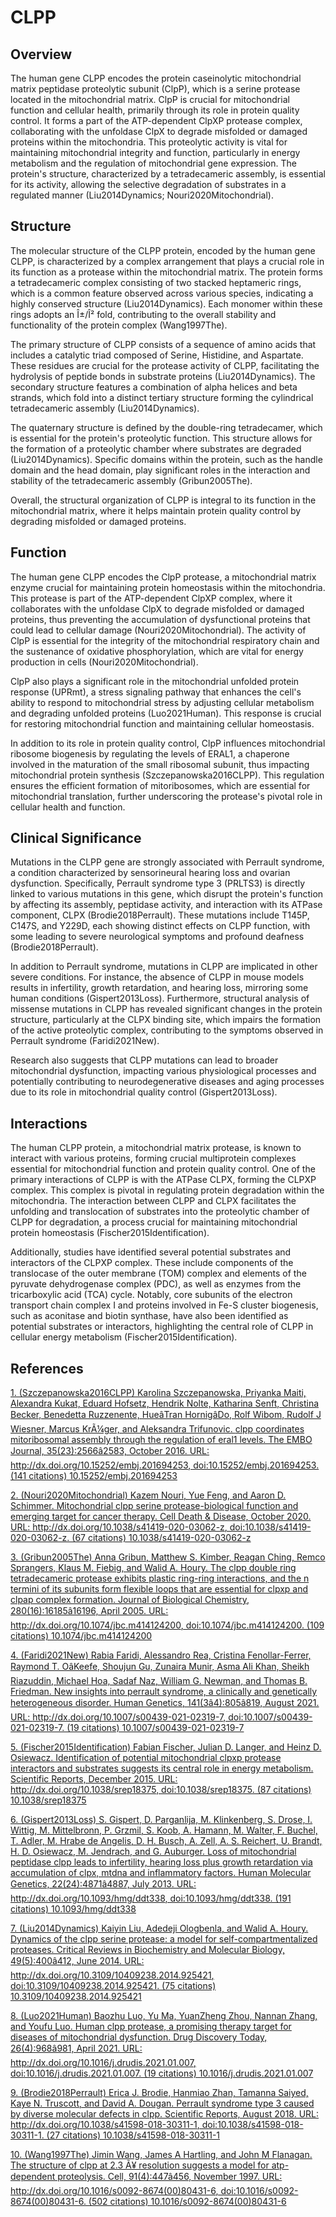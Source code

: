 # CLPP

## Overview
The human gene CLPP encodes the protein caseinolytic mitochondrial matrix peptidase proteolytic subunit (ClpP), which is a serine protease located in the mitochondrial matrix. ClpP is crucial for mitochondrial function and cellular health, primarily through its role in protein quality control. It forms a part of the ATP-dependent ClpXP protease complex, collaborating with the unfoldase ClpX to degrade misfolded or damaged proteins within the mitochondria. This proteolytic activity is vital for maintaining mitochondrial integrity and function, particularly in energy metabolism and the regulation of mitochondrial gene expression. The protein's structure, characterized by a tetradecameric assembly, is essential for its activity, allowing the selective degradation of substrates in a regulated manner (Liu2014Dynamics; Nouri2020Mitochondrial).

## Structure
The molecular structure of the CLPP protein, encoded by the human gene CLPP, is characterized by a complex arrangement that plays a crucial role in its function as a protease within the mitochondrial matrix. The protein forms a tetradecameric complex consisting of two stacked heptameric rings, which is a common feature observed across various species, indicating a highly conserved structure (Liu2014Dynamics). Each monomer within these rings adopts an Î±/Î² fold, contributing to the overall stability and functionality of the protein complex (Wang1997The).

The primary structure of CLPP consists of a sequence of amino acids that includes a catalytic triad composed of Serine, Histidine, and Aspartate. These residues are crucial for the protease activity of CLPP, facilitating the hydrolysis of peptide bonds in substrate proteins (Liu2014Dynamics). The secondary structure features a combination of alpha helices and beta strands, which fold into a distinct tertiary structure forming the cylindrical tetradecameric assembly (Liu2014Dynamics).

The quaternary structure is defined by the double-ring tetradecamer, which is essential for the protein's proteolytic function. This structure allows for the formation of a proteolytic chamber where substrates are degraded (Liu2014Dynamics). Specific domains within the protein, such as the handle domain and the head domain, play significant roles in the interaction and stability of the tetradecameric assembly (Gribun2005The).

Overall, the structural organization of CLPP is integral to its function in the mitochondrial matrix, where it helps maintain protein quality control by degrading misfolded or damaged proteins.

## Function
The human gene CLPP encodes the ClpP protease, a mitochondrial matrix enzyme crucial for maintaining protein homeostasis within the mitochondria. This protease is part of the ATP-dependent ClpXP complex, where it collaborates with the unfoldase ClpX to degrade misfolded or damaged proteins, thus preventing the accumulation of dysfunctional proteins that could lead to cellular damage (Nouri2020Mitochondrial). The activity of ClpP is essential for the integrity of the mitochondrial respiratory chain and the sustenance of oxidative phosphorylation, which are vital for energy production in cells (Nouri2020Mitochondrial).

ClpP also plays a significant role in the mitochondrial unfolded protein response (UPRmt), a stress signaling pathway that enhances the cell's ability to respond to mitochondrial stress by adjusting cellular metabolism and degrading unfolded proteins (Luo2021Human). This response is crucial for restoring mitochondrial function and maintaining cellular homeostasis.

In addition to its role in protein quality control, ClpP influences mitochondrial ribosome biogenesis by regulating the levels of ERAL1, a chaperone involved in the maturation of the small ribosomal subunit, thus impacting mitochondrial protein synthesis (Szczepanowska2016CLPP). This regulation ensures the efficient formation of mitoribosomes, which are essential for mitochondrial translation, further underscoring the protease's pivotal role in cellular health and function.

## Clinical Significance
Mutations in the CLPP gene are strongly associated with Perrault syndrome, a condition characterized by sensorineural hearing loss and ovarian dysfunction. Specifically, Perrault syndrome type 3 (PRLTS3) is directly linked to various mutations in this gene, which disrupt the protein's function by affecting its assembly, peptidase activity, and interaction with its ATPase component, CLPX (Brodie2018Perrault). These mutations include T145P, C147S, and Y229D, each showing distinct effects on CLPP function, with some leading to severe neurological symptoms and profound deafness (Brodie2018Perrault).

In addition to Perrault syndrome, mutations in CLPP are implicated in other severe conditions. For instance, the absence of CLPP in mouse models results in infertility, growth retardation, and hearing loss, mirroring some human conditions (Gispert2013Loss). Furthermore, structural analysis of missense mutations in CLPP has revealed significant changes in the protein structure, particularly at the CLPX binding site, which impairs the formation of the active proteolytic complex, contributing to the symptoms observed in Perrault syndrome (Faridi2021New).

Research also suggests that CLPP mutations can lead to broader mitochondrial dysfunction, impacting various physiological processes and potentially contributing to neurodegenerative diseases and aging processes due to its role in mitochondrial quality control (Gispert2013Loss).

## Interactions
The human CLPP protein, a mitochondrial matrix protease, is known to interact with various proteins, forming crucial multiprotein complexes essential for mitochondrial function and protein quality control. One of the primary interactions of CLPP is with the ATPase CLPX, forming the CLPXP complex. This complex is pivotal in regulating protein degradation within the mitochondria. The interaction between CLPP and CLPX facilitates the unfolding and translocation of substrates into the proteolytic chamber of CLPP for degradation, a process crucial for maintaining mitochondrial protein homeostasis (Fischer2015Identification).

Additionally, studies have identified several potential substrates and interactors of the CLPXP complex. These include components of the translocase of the outer membrane (TOM) complex and elements of the pyruvate dehydrogenase complex (PDC), as well as enzymes from the tricarboxylic acid (TCA) cycle. Notably, core subunits of the electron transport chain complex I and proteins involved in Fe-S cluster biogenesis, such as aconitase and biotin synthase, have also been identified as potential substrates or interactors, highlighting the central role of CLPP in cellular energy metabolism (Fischer2015Identification).


## References


[1. (Szczepanowska2016CLPP) Karolina Szczepanowska, Priyanka Maiti, Alexandra Kukat, Eduard Hofsetz, Hendrik Nolte, Katharina Senft, Christina Becker, Benedetta Ruzzenente, HueâTran HornigâDo, Rolf Wibom, Rudolf J Wiesner, Marcus KrÃ¼ger, and Aleksandra Trifunovic. <scp>clpp</scp> coordinates mitoribosomal assembly through the regulation of <scp>eral</scp>1 levels. The EMBO Journal, 35(23):2566â2583, October 2016. URL: http://dx.doi.org/10.15252/embj.201694253, doi:10.15252/embj.201694253. (141 citations) 10.15252/embj.201694253](https://doi.org/10.15252/embj.201694253)

[2. (Nouri2020Mitochondrial) Kazem Nouri, Yue Feng, and Aaron D. Schimmer. Mitochondrial clpp serine protease-biological function and emerging target for cancer therapy. Cell Death &amp; Disease, October 2020. URL: http://dx.doi.org/10.1038/s41419-020-03062-z, doi:10.1038/s41419-020-03062-z. (67 citations) 10.1038/s41419-020-03062-z](https://doi.org/10.1038/s41419-020-03062-z)

[3. (Gribun2005The) Anna Gribun, Matthew S. Kimber, Reagan Ching, Remco Sprangers, Klaus M. Fiebig, and Walid A. Houry. The clpp double ring tetradecameric protease exhibits plastic ring-ring interactions, and the n termini of its subunits form flexible loops that are essential for clpxp and clpap complex formation. Journal of Biological Chemistry, 280(16):16185â16196, April 2005. URL: http://dx.doi.org/10.1074/jbc.m414124200, doi:10.1074/jbc.m414124200. (109 citations) 10.1074/jbc.m414124200](https://doi.org/10.1074/jbc.m414124200)

[4. (Faridi2021New) Rabia Faridi, Alessandro Rea, Cristina Fenollar-Ferrer, Raymond T. OâKeefe, Shoujun Gu, Zunaira Munir, Asma Ali Khan, Sheikh Riazuddin, Michael Hoa, Sadaf Naz, William G. Newman, and Thomas B. Friedman. New insights into perrault syndrome, a clinically and genetically heterogeneous disorder. Human Genetics, 141(3â4):805â819, August 2021. URL: http://dx.doi.org/10.1007/s00439-021-02319-7, doi:10.1007/s00439-021-02319-7. (19 citations) 10.1007/s00439-021-02319-7](https://doi.org/10.1007/s00439-021-02319-7)

[5. (Fischer2015Identification) Fabian Fischer, Julian D. Langer, and Heinz D. Osiewacz. Identification of potential mitochondrial clpxp protease interactors and substrates suggests its central role in energy metabolism. Scientific Reports, December 2015. URL: http://dx.doi.org/10.1038/srep18375, doi:10.1038/srep18375. (87 citations) 10.1038/srep18375](https://doi.org/10.1038/srep18375)

[6. (Gispert2013Loss) S. Gispert, D. Parganlija, M. Klinkenberg, S. Drose, I. Wittig, M. Mittelbronn, P. Grzmil, S. Koob, A. Hamann, M. Walter, F. Buchel, T. Adler, M. Hrabe de Angelis, D. H. Busch, A. Zell, A. S. Reichert, U. Brandt, H. D. Osiewacz, M. Jendrach, and G. Auburger. Loss of mitochondrial peptidase clpp leads to infertility, hearing loss plus growth retardation via accumulation of clpx, mtdna and inflammatory factors. Human Molecular Genetics, 22(24):4871â4887, July 2013. URL: http://dx.doi.org/10.1093/hmg/ddt338, doi:10.1093/hmg/ddt338. (191 citations) 10.1093/hmg/ddt338](https://doi.org/10.1093/hmg/ddt338)

[7. (Liu2014Dynamics) Kaiyin Liu, Adedeji Ologbenla, and Walid A. Houry. Dynamics of the clpp serine protease: a model for self-compartmentalized proteases. Critical Reviews in Biochemistry and Molecular Biology, 49(5):400â412, June 2014. URL: http://dx.doi.org/10.3109/10409238.2014.925421, doi:10.3109/10409238.2014.925421. (75 citations) 10.3109/10409238.2014.925421](https://doi.org/10.3109/10409238.2014.925421)

[8. (Luo2021Human) Baozhu Luo, Yu Ma, YuanZheng Zhou, Nannan Zhang, and Youfu Luo. Human clpp protease, a promising therapy target for diseases of mitochondrial dysfunction. Drug Discovery Today, 26(4):968â981, April 2021. URL: http://dx.doi.org/10.1016/j.drudis.2021.01.007, doi:10.1016/j.drudis.2021.01.007. (19 citations) 10.1016/j.drudis.2021.01.007](https://doi.org/10.1016/j.drudis.2021.01.007)

[9. (Brodie2018Perrault) Erica J. Brodie, Hanmiao Zhan, Tamanna Saiyed, Kaye N. Truscott, and David A. Dougan. Perrault syndrome type 3 caused by diverse molecular defects in clpp. Scientific Reports, August 2018. URL: http://dx.doi.org/10.1038/s41598-018-30311-1, doi:10.1038/s41598-018-30311-1. (27 citations) 10.1038/s41598-018-30311-1](https://doi.org/10.1038/s41598-018-30311-1)

[10. (Wang1997The) Jimin Wang, James A Hartling, and John M Flanagan. The structure of clpp at 2.3 Ã¥ resolution suggests a model for atp-dependent proteolysis. Cell, 91(4):447â456, November 1997. URL: http://dx.doi.org/10.1016/s0092-8674(00)80431-6, doi:10.1016/s0092-8674(00)80431-6. (502 citations) 10.1016/s0092-8674(00)80431-6](https://doi.org/10.1016/s0092-8674(00)80431-6)